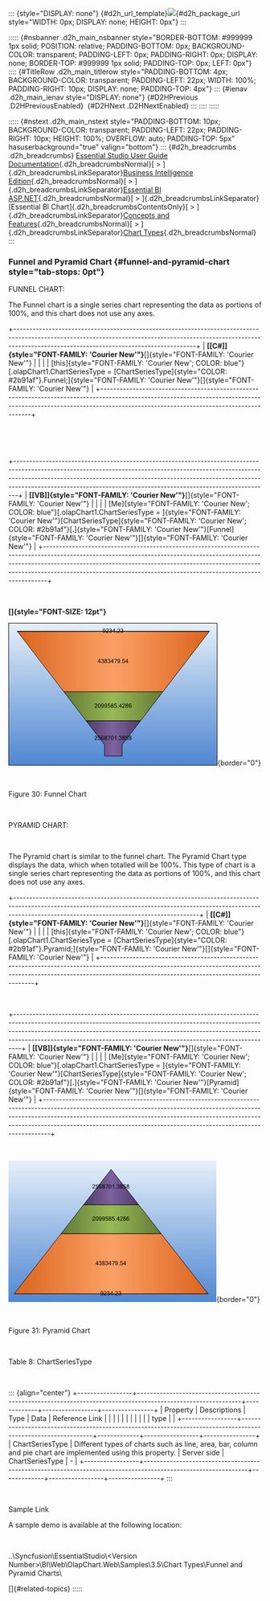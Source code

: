 ::: {style="DISPLAY: none"}
[](ms-xhelp:///?Id=d2h_url_template){#d2h_url_template}![](!package_url!){#d2h_package_url style="WIDTH: 0px; DISPLAY: none; HEIGHT: 0px"}
:::

::::: {#nsbanner .d2h_main_nsbanner style="BORDER-BOTTOM: #999999 1px solid; POSITION: relative; PADDING-BOTTOM: 0px; BACKGROUND-COLOR: transparent; PADDING-LEFT: 0px; PADDING-RIGHT: 0px; DISPLAY: none; BORDER-TOP: #999999 1px solid; PADDING-TOP: 0px; LEFT: 0px"}
:::: {#TitleRow .d2h_main_titlerow style="PADDING-BOTTOM: 4px; BACKGROUND-COLOR: transparent; PADDING-LEFT: 22px; WIDTH: 100%; PADDING-RIGHT: 10px; DISPLAY: none; PADDING-TOP: 4px"}
::: {#ienav .d2h_main_ienav style="DISPLAY: none"}
[](ms-xhelp:///?Id=4fe6cace-77db-4dd8-aeff-6f7a42e88fd8){#D2HPrevious .D2HPreviousEnabled}  [](ms-xhelp:///?Id=1527465a-ef9a-4f28-8555-347c1d600530){#D2HNext .D2HNextEnabled}
:::
::::
:::::

::::: {#nstext .d2h_main_nstext style="PADDING-BOTTOM: 10px; BACKGROUND-COLOR: transparent; PADDING-LEFT: 22px; PADDING-RIGHT: 10px; HEIGHT: 100%; OVERFLOW: auto; PADDING-TOP: 5px" hasuserbackground="true" valign="bottom"}
::: {#d2h_breadcrumbs .d2h_breadcrumbs}
[Essential Studio User Guide Documentation](ms-xhelp:///?Id=12457748-09e3-4d74-a240-8e049cedf030){.d2h_breadcrumbsNormal}[ \> ]{.d2h_breadcrumbsLinkSeparator}[Business Intelligence Edition](ms-xhelp:///?Id=fdf33dd8-62b2-47b9-ad7b-fc50e590bca5){.d2h_breadcrumbsNormal}[ \> ]{.d2h_breadcrumbsLinkSeparator}[Essential BI ASP.NET](ms-xhelp:///?Id=99c6694e-59c3-4c59-abb5-ce9ce9a948bc){.d2h_breadcrumbsNormal}[ \> ]{.d2h_breadcrumbsLinkSeparator}[Essential BI Chart]{.d2h_breadcrumbsContentsOnly}[ \> ]{.d2h_breadcrumbsLinkSeparator}[Concepts and Features](ms-xhelp:///?Id=be4e11fe-e0a1-44d7-aa3a-05cf8b78bdb8){.d2h_breadcrumbsNormal}[ \> ]{.d2h_breadcrumbsLinkSeparator}[Chart Types](ms-xhelp:///?Id=11a8b8a5-faa3-4a18-ac73-7d73435f1963){.d2h_breadcrumbsNormal}
:::

### Funnel and Pyramid Chart {#funnel-and-pyramid-chart style="tab-stops: 0pt"}

FUNNEL CHART:

The Funnel chart is a single series chart representing the data as portions of 100%, and this chart does not use any axes.

+--------------------------------------------------------------------------------------------------------------------------------------------------------------------------------------------------------------------+
| **[\[C#\]]{style="FONT-FAMILY: 'Courier New'"}**[]{style="FONT-FAMILY: 'Courier New'"}                                                                                                                             |
|                                                                                                                                                                                                                    |
| [this]{style="FONT-FAMILY: 'Courier New'; COLOR: blue"}[.olapChart1.ChartSeriesType = [ChartSeriesType]{style="COLOR: #2b91af"}.Funnel;]{style="FONT-FAMILY: 'Courier New'"}[]{style="FONT-FAMILY: 'Courier New'"} |
+--------------------------------------------------------------------------------------------------------------------------------------------------------------------------------------------------------------------+

 

 

+-------------------------------------------------------------------------------------------------------------------------------------------------------------------------------------------------------------------------------------------------------------------------------------------------------------------------+
| **[\[VB\]]{style="FONT-FAMILY: 'Courier New'"}**[]{style="FONT-FAMILY: 'Courier New'"}                                                                                                                                                                                                                                  |
|                                                                                                                                                                                                                                                                                                                         |
| [Me]{style="FONT-FAMILY: 'Courier New'; COLOR: blue"}[.olapChart1.ChartSeriesType = ]{style="FONT-FAMILY: 'Courier New'"}[ChartSeriesType]{style="FONT-FAMILY: 'Courier New'; COLOR: #2b91af"}[.]{style="FONT-FAMILY: 'Courier New'"}[Funnel]{style="FONT-FAMILY: 'Courier New'"}[]{style="FONT-FAMILY: 'Courier New'"} |
+-------------------------------------------------------------------------------------------------------------------------------------------------------------------------------------------------------------------------------------------------------------------------------------------------------------------------+

 

**[]{style="FONT-SIZE: 12pt"}** 

![Description: C:\\Users\\Hari\\Pictures\\OlapChart\\Funnel Chart.png](ImagesExt/image48_33.jpg){border="0"}

 

Figure 30: Funnel Chart

 

PYRAMID CHART:

 

The Pyramid chart is similar to the funnel chart. The Pyramid Chart type displays the data, which when totalled will be 100%. This type of chart is a single series chart representing the data as portions of 100%, and this chart does not use any axes.

+---------------------------------------------------------------------------------------------------------------------------------------------------------------------------------------------------------------------+
| **[\[C#\]]{style="FONT-FAMILY: 'Courier New'"}**[]{style="FONT-FAMILY: 'Courier New'"}                                                                                                                              |
|                                                                                                                                                                                                                     |
| [this]{style="FONT-FAMILY: 'Courier New'; COLOR: blue"}[.olapChart1.ChartSeriesType = [ChartSeriesType]{style="COLOR: #2b91af"}.Pyramid;]{style="FONT-FAMILY: 'Courier New'"}[]{style="FONT-FAMILY: 'Courier New'"} |
+---------------------------------------------------------------------------------------------------------------------------------------------------------------------------------------------------------------------+

 

+--------------------------------------------------------------------------------------------------------------------------------------------------------------------------------------------------------------------------------------------------------------------------------------------------------------------------+
| **[\[VB\]]{style="FONT-FAMILY: 'Courier New'"}**[]{style="FONT-FAMILY: 'Courier New'"}                                                                                                                                                                                                                                   |
|                                                                                                                                                                                                                                                                                                                          |
| [Me]{style="FONT-FAMILY: 'Courier New'; COLOR: blue"}[.olapChart1.ChartSeriesType = ]{style="FONT-FAMILY: 'Courier New'"}[ChartSeriesType]{style="FONT-FAMILY: 'Courier New'; COLOR: #2b91af"}[.]{style="FONT-FAMILY: 'Courier New'"}[Pyramid]{style="FONT-FAMILY: 'Courier New'"}[]{style="FONT-FAMILY: 'Courier New'"} |
+--------------------------------------------------------------------------------------------------------------------------------------------------------------------------------------------------------------------------------------------------------------------------------------------------------------------------+

 

![Description: C:\\Users\\Hari\\Pictures\\OlapChart\\Pyramid Chart.png](ImagesExt/image48_34.jpg){border="0"}

 

Figure 31: Pyramid Chart

 

Table 8: ChartSeriesType

 

::: {align="center"}
+-----------------+--------------------------------------------------------------------------------------------------------------+-------------+-----------------+----------------+
| Property        | Descriptions                                                                                                 | Type        | Data            | Reference Link |
|                 |                                                                                                              |             |                 |                |
|                 |                                                                                                              |             | type            |                |
+-----------------+--------------------------------------------------------------------------------------------------------------+-------------+-----------------+----------------+
| ChartSeriesType | Different types of charts such as line, area, bar, column and pie chart are implemented using this property. | Server side | ChartSeriesType | \-             |
+-----------------+--------------------------------------------------------------------------------------------------------------+-------------+-----------------+----------------+
:::

 

Sample Link

A sample demo is available at the following location:

 

..\\Syncfusion\\EssentialStudio\\\<Version Number\>\\BI\\Web\\OlapChart.Web\\Samples\\3.5\\Chart Types\\Funnel and Pyramid Charts\\

[]{#related-topics}
:::::
